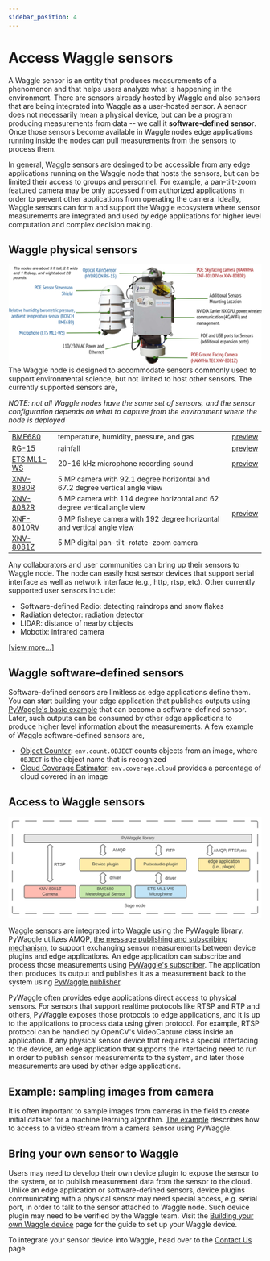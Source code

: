 ```yaml
---
sidebar_position: 4
---
```


# Access Waggle sensors
A Waggle sensor is an entity that produces measurements of a phenomenon and that helps users analyze what is happening in the environment. There are sensors already hosted by Waggle and also sensors that are being integrated into Waggle as a user-hosted sensor. A sensor does not necessarily mean a physical device, but can be a program producing measurements from data -- we call it __software-defined sensor__. Once those sensors become available in Waggle nodes edge applications running inside the nodes can pull measurements from the sensors to process them.

In general, Waggle sensors are desinged to be accessible from any edge applications running on the Waggle node that hosts the sensors, but can be limited their access to groups and personnel. For example, a pan-tilt-zoom featured camera may be only accessed from authorized applications in order to prevent other applications from operating the camera. Ideally, Waggle sensors can form and support the Waggle ecosystem where sensor measurements are integrated and used by edge applications for higher level computation and complex decision making.

## Waggle physical sensors
![Figure 1: Sensors of Waggle node](./images/waggle_node.jpg)
The Waggle node is designed to accommodate sensors commonly used to support environmental science, but not limited to host other sensors. The currently supported sensors are,

_NOTE: not all Waggle nodes have the same set of sensors, and the sensor configuration depends on what to capture from the environment where the node is deployed_

<table className="full-width">
  <tbody>
    <tr>
      <td><a href="https://portal.sagecontinuum.org/sensors/bme680">BME680</a></td>
      <td>temperature, humidity, pressure, and gas</td>
      <td>
        <a href="https://portal.sagecontinuum.org/query-browser?type=names&names=env.temperature&window=h">preview</a>
      </td>
    </tr>
    <tr>
      <td><a href="https://portal.sagecontinuum.org/sensors/rg-15">RG-15</a></td>
      <td>rainfall</td>
      <td><a href="https://portal.sagecontinuum.org/query-browser?apps=.*plugin-raingauge.*&window=h">preview</a></td>
    </tr>
    <tr>
      <td><a href="https://portal.sagecontinuum.org/sensors/ml1-ws-ip54">ETS ML1-WS</a></td>
      <td>20-16 kHz microphone recording sound</td>
      <td><a href="https://portal.sagecontinuum.org/query-browser?type=audio&tasks=audiosampler&window=h">preview</a></td>
    </tr>
    <tr>
      <td><a href="https://portal.sagecontinuum.org/sensors/xnv-8080r">XNV-8080R</a></td>
      <td>5 MP camera with 92.1 degree horizontal and 67.2 degree vertical angle view</td>
      <td rowSpan="4"><a href="https://portal.sagecontinuum.org/query-browser?type=images&tasks=imagesampler-.*&window=h&mimeType=image">preview</a></td>
    </tr>
      <tr>
      <td><a href="https://portal.sagecontinuum.org/sensors/xnv-8082r">XNV-8082R</a></td>
      <td>6 MP camera with 114 degree horizontal and 62 degree vertical angle view</td>
    </tr>
      <tr>
      <td><a href="https://portal.sagecontinuum.org/sensors/xnf-8010rv">XNF-8010RV</a></td>
      <td>6 MP fisheye camera with 192 degree horizontal and vertical angle view</td>
    </tr>
    <tr>
      <td><a href="https://portal.sagecontinuum.org/sensors/xnv-8081z">XNV-8081Z</a></td>
      <td>5 MP digital pan-tilt-rotate-zoom camera</td>
    </tr>
  </tbody>
</table>

Any collaborators and user communities can bring up their sensors to Waggle node. The node can easily host sensor devices that support serial interface as well as network interface (e.g., http, rtsp, etc). Other currently supported user sensors include:

- Software-defined Radio: detecting raindrops and snow flakes
- Radiation detector: radiation detector
- LIDAR: distance of nearby objects
- Mobotix: infrared camera

[[view more...](https://portal.sagecontinuum.org/sensors)]

## Waggle software-defined sensors
Software-defined sensors are limitless as edge applications define them. You can start building your edge application that publishes outputs using [PyWaggle's basic example](https://github.com/waggle-sensor/pywaggle/blob/main/docs/writing-a-plugin.md#basic-example) that can become a software-defined sensor. Later, such outputs can be consumed by other edge applications to produce higher level information about the measurements. A few example of Waggle software-defined sensors are,

- [Object Counter](https://portal.sagecontinuum.org/apps/app/theone/objcounter): `env.count.OBJECT` counts objects from an image, where `OBJECT` is the object name that is recognized
- [Cloud Coverage Estimator](https://portal.sagecontinuum.org/apps/app/seonghapark/cloudcover-unet): `env.coverage.cloud` provides a percentage of cloud covered in an image

## Access to Waggle sensors
![Figure 2: Access to Waggle sensors](./images/access_to_sensors.svg)

Waggle sensors are integrated into Waggle using the PyWaggle library. PyWaggle utilizes AMQP, [the message publishing and subscribing mechanism](https://www.amqp.org), to support exchanging sensor measurements between device plugins and edge applications. An edge application can subscribe and process those measurements using [PyWaggle's subscriber](https://github.com/waggle-sensor/pywaggle/blob/main/docs/writing-a-plugin.md#subscribing-to-other-measurements). The application then produces its output and publishes it as a measurement back to the system using [PyWaggle publisher](https://github.com/waggle-sensor/pywaggle/blob/main/docs/writing-a-plugin.md#more-about-the-publish-function).

PyWaggle often provides edge applications direct access to physical sensors. For sensors that support realtime protocols like RTSP and RTP and others, PyWaggle exposes those protocols to edge applications, and it is up to the applications to process data using given protocol. For example, RTSP protocol can be handled by OpenCV's VideoCapture class inside an application. If any physical sensor device that requires a special interfacing to the device, an edge application that supports the interfacing need to run in order to publish sensor measurements to the system, and later those measurements are used by other edge applications.

## Example: sampling images from camera
It is often important to sample images from cameras in the field to create initial dataset for a machine learning algorithm. [The example](https://github.com/waggle-sensor/pywaggle/blob/main/docs/writing-a-plugin.md#accessing-a-video-stream) describes how to access to a video stream from a camera sensor using PyWaggle.

## Bring your own sensor to Waggle
Users may need to develop their own device plugin to expose the sensor to the system, or to publish measurement data from the sensor to the cloud. Unlike an edge application or software-defined sensors, device plugins communicating with a physical sensor may need special access, e.g. serial port, in order to talk to the sensor attached to Waggle node. Such device plugin may need to be verified by the Waggle team. Visit the [Building your own Waggle device](./create-waggle.md) page for the guide to set up your Waggle device.

To integrate your sensor device into Waggle, head over to the [Contact Us](../contact-us.md) page
